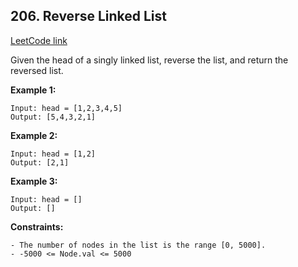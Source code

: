 ## 206. Reverse Linked List
[LeetCode link](https://leetcode.com/problems/reverse-linked-list/)

Given the head of a singly linked list, reverse the list, and return the reversed list.

**Example 1:**
```
Input: head = [1,2,3,4,5]
Output: [5,4,3,2,1]
```
**Example 2:**
```
Input: head = [1,2]
Output: [2,1]
```
**Example 3:**
```
Input: head = []
Output: []
``` 

**Constraints:**
```
- The number of nodes in the list is the range [0, 5000].
- -5000 <= Node.val <= 5000
```